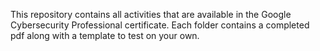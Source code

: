 This repository contains all activities that are available in the Google Cybersecurity Professional certificate. Each folder contains a completed pdf along with a template to test on your own. 
